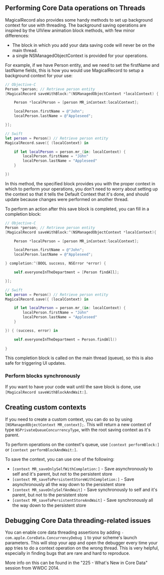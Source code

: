 ## Performing Core Data operations on Threads

MagicalRecord also provides some handy methods to set up background context for use with threading. The background saving operations are inspired by the UIView animation block methods, with few minor differences:

* The block in which you add your data saving code will never be on the main thread.
* a single NSManagedObjectContext is provided for your operations.

For example, if we have Person entity, and we need to set the firstName and lastName fields, this is how you would use MagicalRecord to setup a background context for your use:

```objective-c
// Objective-C
Person *person; // Retrieve person entity
[MagicalRecord saveWithBlock:^(NSManagedObjectContext *localContext) {

	Person *localPerson = [person MR_inContext:localContext];

	localPerson.firstName = @"John";
	localPerson.lastName = @"Appleseed";

}];
```

```swift
// Swift
let person = Person() // Retrieve person entity
MagicalRecord.save({ (localContext) in

	if let localPerson = person.mr_(in: localContext) {
		localPerson.firstName = "John"
		localPerson.lastName = "Appleseed"
	}

})
```

In this method, the specified block provides you with the proper context in which to perform your operations, you don't need to worry about setting up the context so that it tells the Default Context that it's done, and should update because changes were performed on another thread.

To perform an action after this save block is completed, you can fill in a completion block:

```objective-c
// Objective-C
Person *person; // Retrieve person entity
[MagicalRecord saveWithBlock:^(NSManagedObjectContext *localContext){

	Person *localPerson = [person MR_inContext:localContext];

	localPerson.firstName = @"John";
	localPerson.lastName = @"Appleseed";

} completion:^(BOOL success, NSError *error) {

	self.everyoneInTheDepartment = [Person findAll];

}];
```

```swift
// Swift
let person = Person() // Retrieve person entity
MagicalRecord.save({ (localContext) in

	if let localPerson = person.mr_(in: localContext) {
		localPerson.firstName = "John"
		localPerson.lastName = "Appleseed"
	}

}) { (success, error) in

	self.everyoneInTheDepartment = Person.findAll()
	
}
```

This completion block is called on the main thread (queue), so this is also safe for triggering UI updates.

### Perform blocks synchronously

If you want to have your code wait until the save block is done, use `[MagicalRecord saveWithBlockAndWait:]`.

## Creating custom contexts

If you need to create a custom context, you can do so by using `[NSManagedObjectContext MR_context];`. This will return a new context of type `NSPrivateQueueConcurrencyType`, with the root saving context as it's parent.

To perform operations on the context's queue, use `[context performBlock:]` or `[context performBlockAndWait:]`.

To save the context, you can use one of the following:

* `[context MR_saveOnlySelfWithCompletion:]` - Save asynchronously to self and it's parent, but not to the persistent store
* `[context MR_saveToPersistentStoreWithCompletion:]` - Save asynchronously all the way down to the persistent store
* `[context MR_saveOnlySelfAndWait]` - Save synchronously to self and it's parent, but not to the persistent store
* `[context MR_saveToPersistentStoreAndWait]` - Save synchronously all the way down to the persistent store

## Debugging Core Data threading-related issues
You can enable core data threading assertions by adding `-com.apple.CoreData.ConcurrencyDebug 1` to your scheme's launch parameters. This will stop your app and open the debugger every time your app tries to do a context operation on the wrong thread. This is very helpful, especially in finding bugs that are rare and hard to reproduce.

More info on this can be found in the "225 - What's New in Core Data" session from WWDC 2014.
